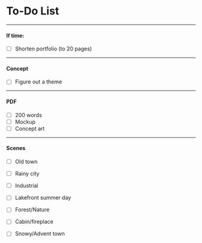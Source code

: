 # To-Do List
___
#### If time:
- [ ] Shorten portfolio (to 20 pages)

___
#### Concept
- [ ] Figure out a theme

___
#### PDF
- [ ] 200 words
- [ ] Mockup
- [ ] Concept art

___
#### Scenes
- [ ] Old town
- [ ] Rainy city
- [ ] Industrial
- [ ] Lakefront summer day
- [ ] Forest/Nature
- [ ] Cabin/fireplace
- [ ] Snowy/Advent town

